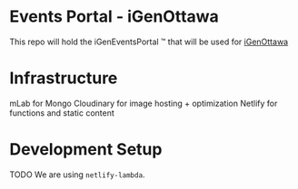 # Events Portal - iGenOttawa
This repo will hold the iGenEventsPortal &trade; that will be used for [iGenOttawa](https://igenottawaca.previews.rebel.com/)

# Infrastructure
mLab for Mongo
Cloudinary for image hosting + optimization
Netlify for functions and static content

# Development Setup
TODO
We are using `netlify-lambda`.